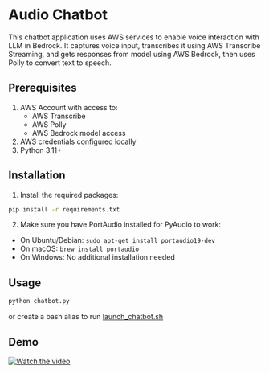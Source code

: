# Audio Chatbot

This chatbot application uses AWS services to enable voice interaction with LLM in Bedrock. It captures voice input, transcribes it using AWS Transcribe Streaming, and gets responses from model using AWS Bedrock, then uses Polly to convert text to speech.

## Prerequisites

1. AWS Account with access to:
   - AWS Transcribe
   - AWS Polly
   - AWS Bedrock model access
2. AWS credentials configured locally
3. Python 3.11+

## Installation

1. Install the required packages:

```bash
pip install -r requirements.txt
```

2. Make sure you have PortAudio installed for PyAudio to work:

- On Ubuntu/Debian: `sudo apt-get install portaudio19-dev`
- On macOS: `brew install portaudio`
- On Windows: No additional installation needed

## Usage

```bash
python chatbot.py
```

or create a bash alias to run [launch_chatbot.sh](./launch_chatbot.sh)

## Demo

[![Watch the video](https://img.youtube.com/vi/JQwRPY6b3Ec/maxresdefault.jpg)](https://youtu.be/JQwRPY6b3Ec)
